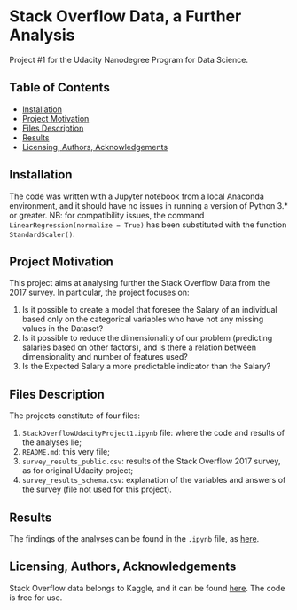 # Stack Overflow Data, a Further Analysis
Project #1 for the Udacity Nanodegree Program for Data Science.

## Table of Contents
- [Installation](#installation)
- [Project Motivation](#project-motivation)
- [Files Description](#files-description)
- [Results](#results)
- [Licensing, Authors, Acknowledgements](#licensing-authors-acknowledgements)

## Installation
The code was written with a Jupyter notebook from a local Anaconda environment, and it should have no issues in running a version of Python 3.* or greater.
NB: for compatibility issues, the command `LinearRegression(normalize = True)` has been substituted with the function `StandardScaler()`.

## Project Motivation
This project aims at analysing further the Stack Overflow Data from the 2017 survey. 
In particular, the project focuses on:
1. Is it possible to create a model that foresee the Salary of an individual based only on the categorical variables who have not any missing values in the Dataset?
2. Is it possible to reduce the dimensionality of our problem (predicting salaries based on other factors), and is there a relation between dimensionality and number of features used?
3. Is the Expected Salary a more predictable indicator than the Salary?

## Files Description
The projects constitute of four files:
1. `StackOverflowUdacityProject1.ipynb` file: where the code and results of the analyses lie;
2. `README.md`: this very file;
3. `survey_results_public.csv`: results of the Stack Overflow 2017 survey, as for original Udacity project;
4. `survey_results_schema.csv`: explanation of the variables and answers of the survey (file not used for this project).

## Results
The findings of the analyses can be found in the `.ipynb` file, as [here](https://medium.com/@corrado.campodonico/data-science-the-devil-lies-in-details-e6598fa1d221).

## Licensing, Authors, Acknowledgements
Stack Overflow data belongs to Kaggle, and it can be found [here]([https://medium.com/@corrado.campodonico/is-it-so-easy-to-guess-a-developers-salary-e6598fa1d221](https://www.kaggle.com/datasets/stackoverflow/so-survey-2017)).
The code is free for use.
